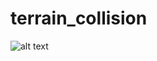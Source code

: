 # terrain_collision

![alt text](https://github.com/gabrielsevilha1/terrain_collision/image.jpg?raw=true)
